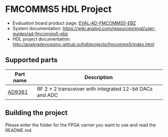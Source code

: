 # FMCOMMS5 HDL Project

- Evaluation board product page: [EVAL-AD-FMCOMMS5-EBZ](https://www.analog.com/eval-ad-fmcomms5-ebz)
- System documentation: https://wiki.analog.com/resources/eval/user-guides/ad-fmcomms5-ebz
- HDL project documentation: http://analogdevicesinc.github.io/hdl/projects/fmcomms5/index.html

## Supported parts

| Part name                                      | Description                                                  |
|------------------------------------------------|--------------------------------------------------------------|
| [AD9361](https://www.analog.com/ad9361)        | RF 2 × 2 transceiver with integrated 12-bit DACs and ADC     |

## Building the project

Please enter the folder for the FPGA carrier you want to use and read the README.md.